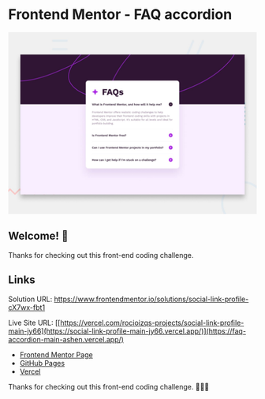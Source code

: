 # Frontend Mentor - FAQ accordion

![Design preview for the FAQ accordion coding challenge](./design/desktop-preview.jpg)

## Welcome! 👋

Thanks for checking out this front-end coding challenge.

## Links
Solution URL: https://www.frontendmentor.io/solutions/social-link-profile-cX7wx-fbt1

Live Site URL: [[https://vercel.com/rocioizqs-projects/social-link-profile-main-jy66](https://social-link-profile-main-jy66.vercel.app/)](https://faq-accordion-main-ashen.vercel.app/)

- [Frontend Mentor Page](https://www.frontendmentor.io/solutions/faq-accordion-vv7qVzwowd)
- [GitHub Pages](https://github.com/rocioizq)
- [Vercel](https://vercel.com/rocioizqs-projects)


Thanks for checking out this front-end coding challenge.
🚀🚀🚀

